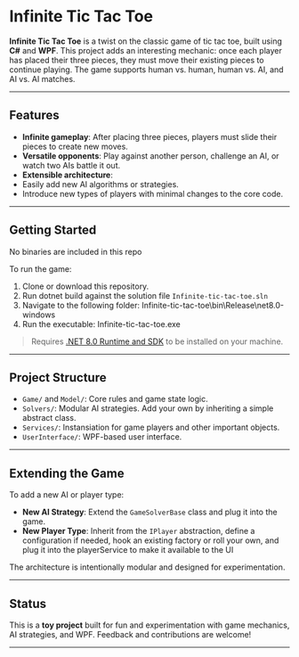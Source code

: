 # Infinite Tic Tac Toe

**Infinite Tic Tac Toe** is a twist on the classic game of tic tac toe, built using **C#** and **WPF**. This project adds an interesting mechanic: once each player has placed their three pieces, they must move their existing pieces to continue playing. The game supports human vs. human, human vs. AI, and AI vs. AI matches.

---

##  Features

-  **Infinite gameplay**: After placing three pieces, players must slide their pieces to create new moves.
-  **Versatile opponents**: Play against another person, challenge an AI, or watch two AIs battle it out.
-  **Extensible architecture**:
  - Easily add new AI algorithms or strategies.
  - Introduce new types of players with minimal changes to the core code.

---

##  Getting Started

No binaries are included in this repo

To run the game:

1. Clone or download this repository.
2. Run dotnet build against the solution file `Infinite-tic-tac-toe.sln`
3. Navigate to the following folder:
Infinite-tic-tac-toe\bin\Release\net8.0-windows
4. Run the executable:
Infinite-tic-tac-toe.exe



>  Requires [.NET 8.0 Runtime and SDK](https://dotnet.microsoft.com/en-us/download/dotnet/8.0) to be installed on your machine.

---

##  Project Structure

- `Game/` and `Model/`: Core rules and game state logic.
- `Solvers/`: Modular AI strategies. Add your own by inheriting a simple abstract class.
- `Services/`: Instansiation for game players and other important objects.
- `UserInterface/`: WPF-based user interface.

---

##  Extending the Game

To add a new AI or player type:

- **New AI Strategy**: Extend the `GameSolverBase` class and plug it into the game.
- **New Player Type**: Inherit from the `IPlayer` abstraction, define a configuration if needed, hook an existing factory or roll your own, and plug it into the playerService to make it available to the UI

The architecture is intentionally modular and designed for experimentation.

---

##  Status

This is a **toy project** built for fun and experimentation with game mechanics, AI strategies, and WPF. Feedback and contributions are welcome!

---
